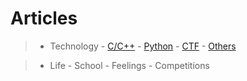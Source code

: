# Articles

> - Technology
    - [C/C++](./tech/langs/c-c++/index.md)
    - [Python](./tech/langs/python/index.md)
    - [CTF](./tech/ctf/index.md)
    - [Others](./tech/others/index.md)

> - Life
    - School
    - Feelings
    - Competitions
